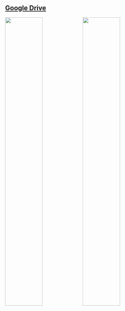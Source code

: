 ## [Google Drive](https://drive.google.com/drive/folders/1DydPe05n5XRVDCH9XXTGZOjGaeiT3amo?usp=share_link)
  <p align="centre">
  <img src="https://user-images.githubusercontent.com/89298319/217648537-5e19322c-15ea-47d9-b16a-7ef886c9c1cd.png" width="49%"/>
  <img src="https://user-images.githubusercontent.com/89298319/217657310-aa79b69c-1cf2-4738-a769-7018c3dc77c7.png" width="49%"/>
  </p>

